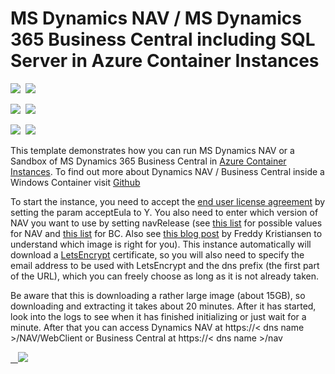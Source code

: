 # MS Dynamics NAV / MS Dynamics 365 Business Central including SQL Server in Azure Container Instances

<IMG SRC="https://azbotstorage.blob.core.windows.net/badges/101-aci-dynamicsnav/PublicLastTestDate.svg" />&nbsp;
<IMG SRC="https://azbotstorage.blob.core.windows.net/badges/101-aci-dynamicsnav/PublicDeployment.svg" />&nbsp;

<IMG SRC="https://azbotstorage.blob.core.windows.net/badges/101-aci-dynamicsnav/FairfaxLastTestDate.svg" />&nbsp;
<IMG SRC="https://azbotstorage.blob.core.windows.net/badges/101-aci-dynamicsnav/FairfaxDeployment.svg" />&nbsp;

<IMG SRC="https://azbotstorage.blob.core.windows.net/badges/101-aci-dynamicsnav/BestPracticeResult.svg" />&nbsp;
<IMG SRC="https://azbotstorage.blob.core.windows.net/badges/101-aci-dynamicsnav/CredScanResult.svg" />&nbsp;

This template demonstrates how you can run MS Dynamics NAV or a Sandbox of MS Dynamics 365 Business Central in [Azure Container Instances](https://docs.microsoft.com/en-us/azure/container-instances/). To find out more about Dynamics NAV / Business Central inside a Windows Container visit [Github](https://github.com/microsoft/nav-docker)

To start the instance, you need to accept the [end user license agreement](https://go.microsoft.com/fwlink/?linkid=861843) by setting the param acceptEula to Y. You also need to enter which version of NAV you want to use by setting navRelease (see [this list](https://hub.docker.com/r/microsoft/dynamics-nav/tags/) for possible values for NAV and [this list](https://hub.docker.com/r/microsoft/bcsandbox/tags/) for BC. Also see [this blog post](https://blogs.msdn.microsoft.com/freddyk/2018/04/16/which-docker-image-is-the-right-for-you/) by Freddy Kristiansen to understand which image is right for you). This instance automatically will download a [LetsEncrypt](https://letsencrypt.org/) certificate, so you will also need to specify the email address to be used with LetsEncrypt and the dns prefix (the first part of the URL), which you can freely choose as long as it is not already taken.

Be aware that this is downloading a rather large image (about 15GB), so downloading and extracting it takes about 20 minutes. After it has started, look into the logs to see when it has finished initializing or just wait for a minute. After that you can access Dynamics NAV at https://< dns name >/NAV/WebClient or Business Central at https://< dns name >/nav

<a href="https://portal.azure.com/#create/Microsoft.Template/uri/https%3A%2F%2Fraw.githubusercontent.com%2FAzure%2Fazure-quickstart-templates%2Fmaster%2F101-aci-dynamicsnav%2Fazuredeploy.json" target="_blank">
    <img src="http://azuredeploy.net/deploybutton.png"/>
</a>
